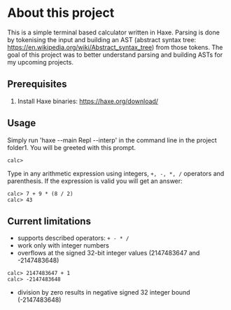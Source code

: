 # About this project
This is a simple terminal based calculator written in Haxe.
Parsing is done by tokenising the input and building an AST (abstract syntax tree: https://en.wikipedia.org/wiki/Abstract_syntax_tree) from those tokens.
The goal of this project was to better understand parsing and building ASTs for my upcoming projects.

## Prerequisites
1. Install Haxe binaries: https://haxe.org/download/

## Usage
Simply run 'haxe --main Repl --interp' in the command line in the project folder1. 
You will be greeted with this prompt.

```
calc>
```

Type in any arithmetic expression using integers, `+, -, *, /` operators and parenthesis.
If the expression is valid you will get an answer:
```
calc> 7 + 9 * (8 / 2)
calc> 43
```

## Current limitations
- supports described operators: `+ - * /`
- work only with integer numbers
- overflows at the signed 32-bit integer values (2147483647 and -2147483648) 
```
calc> 2147483647 + 1
calc> -2147483648
```
- division by zero results in negative signed 32 integer bound (-2147483648)
